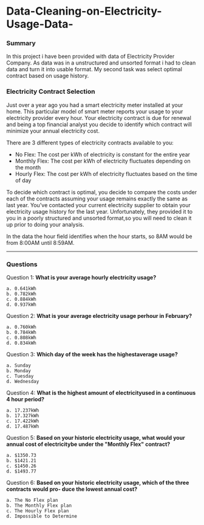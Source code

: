 # Data-Cleaning-on-Electricity-Usage-Data-
### Summary
In this project i have been provided with data of Electricity Provider Company. As data was in a unstructured and unsorted format i had to clean data and turn it into usable format. My second task was select optimal contract based on usage history.

### Electricity Contract Selection

Just over a year ago you had a smart electricity meter installed at your home. This particular model of smart meter reports your usage to your electricity provider every hour. Your electricity contract is due for renewal and being a top financial analyst you decide to identify which contract will minimize your annual electricity cost.

There are 3 different types of electricity contracts available to you:

- No Flex: The cost per kWh of electricity is constant for the entire year
- Monthly Flex: The cost per kWh of electricity fluctuates depending on the month 
- Hourly Flex: The cost per kWh of electricity fluctuates based on the time of day
    
To decide which contract is optimal, you decide to compare the costs under each of the contracts assuming your usage remains exactly the same as last year. You've contacted your current electricity supplier to obtain your electricity usage history for the last year. Unfortunately, they provided it to you in a poorly structured and unsorted format,so you will need to clean it up prior to doing your analysis.

In the data the hour field identifies when the hour starts, so 8AM would be from 8:00AM until 8:59AM.

---

### Questions

Question 1: **What is your average hourly electricity usage?**
    
    a. 0.641kWh 
    b. 0.782kWh 
    c. 0.884kWh 
    d. 0.937kWh

Question 2: **What is your average electricity usage perhour in February?**

    a. 0.760kWh 
    b. 0.784kWh  
    c. 0.808kWh 
    d. 0.834kWh
    
Question 3: **Which day of the week has the highestaverage usage?**

    a. Sunday 
    b. Monday 
    c. Tuesday 
    d. Wednesday

Question 4: **What is the highest amount of electricityused in a continuous 4 hour period?**

    a. 17.237kWh 
    b. 17.327kWh 
    c. 17.422kWh 
    d. 17.487kWh

Question 5: **Based on your historic electricity usage, what would your annual cost of electricitybe under the "Monthly Flex" contract?**

    a. $1350.73 
    b. $1421.21 
    c. $1450.26 
    d. $1493.77
    
Question 6: **Based on your historic electricity usage, which of the three contracts would pro- duce the lowest annual cost?**
    
    a. The No Flex plan 
    b. The Monthly Flex plan 
    c. The Hourly Flex plan 
    d. Impossible to Determine
